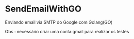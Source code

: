# SendEmailWithGO

Enviando email via SMTP do Google com Golang(GO)


Obs.: necessário criar uma conta gmail para realizar os testes